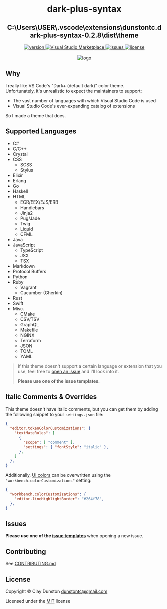 <div align="center">

  <h1>dark-plus-syntax</h1>
  <h2>C:\Users\USER\.vscode\extensions\dunstontc.dark-plus-syntax-0.2.8\dist\theme</h2>

  <a href="https://marketplace.visualstudio.com/items?itemName=dunstontc.dark-plus-syntax">
    <img alt="version" src="https://vsmarketplacebadge.apphb.com/version-short/dunstontc.dark-plus-syntax.svg?style=flat&color=blue" />
  </a>
  <a href="https://marketplace.visualstudio.com/items?itemName=dunstontc.dark-plus-syntax">
    <img alt="Visual Studio Marketplace" src="https://vsmarketplacebadge.apphb.com/installs-short/dunstontc.dark-plus-syntax.svg?style=flat&color=blue" />
  </a>
  <a href="https://github.com/tcd/dark-plus-syntax/issues">
    <img alt="issues" src="https://img.shields.io/github/issues/dunstontc/dark-plus-syntax.svg" />
  </a>
  <a href="https://github.com/tcd/dark-plus-syntax/blob/master/LICENSE.md">
    <img alt="license" src="https://img.shields.io/badge/license-MIT-blue.svg" />
  </a>

  <br/>
  <br/>

  <a href="https://github.com/Microsoft/vscode">
    <img src="https://raw.githubusercontent.com/dunstontc/dark-plus-syntax/master/dist/assets/512.png" alt="logo">
  </a>

</div>


## Why

I really like VS Code's "Dark+ (default dark)" color theme. 
<br/>
Unfortunately, it's unrealistic to expect the maintainers to support:

- The vast number of languages with which Visual Studio Code is used
- Visual Studio Code's ever-expanding catalog of extensions

So I made a theme that does.

<!-- This theme also tries to highlight features (ex: strings, variables, functions, classes) uniformly across languages. -->


## Supported Languages

- C#
- C/C++
- Crystal
- CSS
    - SCSS
    - Stylus
- Elixir
- Erlang
- Go
- Haskell
- HTML
    - ECR/EEX/EJS/ERB
    - Handlebars
    - Jinja2
    - Pug/Jade
    - Twig
    - Liquid
    - CFML
- Java
    <!-- - Kotlin -->
    <!-- - Groovy -->
    <!-- - Scala -->
- JavaScript
    - TypeScript
    - JSX
    - TSX
- Markdown
- Protocol Buffers
- Python
- Ruby
    - Vagrant
    - Cucumber (Gherkin)
- Rust
- Swift
- Misc.
    - CMake
    - CSV/TSV
    - GraphQL
    - Makefile
    - NGINX
    - Terraform
    - JSON
    - TOML
    - YAML


> If this theme doesn't support a certain language or extension that you use, 
> feel free to [open an issue](https://github.com/tcd/dark-plus-syntax/issues/new) and I'll look into it.
>
> **Please use one of the issue templates.**

## Italic Comments & Overrides

This theme doesn't have italic comments, but you can get them by adding the following snippet to your `settings.json` file:

```json
{
  "editor.tokenColorCustomizations": {
    "textMateRules": [
      {
        "scope": [ "comment" ],
        "settings": { "fontStyle": "italic" },
      },
    ]
  },
}
```

Additionally, [UI colors](https://code.visualstudio.com/api/references/theme-color) can be overwritten using the `"workbench.colorCustomizations"` setting:

```json
{
  "workbench.colorCustomizations": {
    "editor.lineHighlightBorder": "#264f78",
  },
}
```



## Issues

**Please use one of the [issue templates](https://github.com/tcd/dark-plus-syntax/issues/new)** when opening a new issue.


## Contributing

See [CONTRIBUTING.md](https://github.com/tcd/dark-plus-syntax/blob/master/CONTRIBUTING.md)



## License

Copyright © Clay Dunston <dunstontc@gmail.com>

Licensed under the [MIT](https://github.com/tcd/dark-plus-syntax/blob/master/LICENSE.md) license
